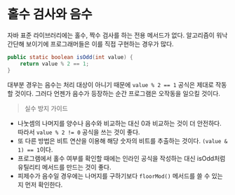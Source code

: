 # 홀수 검사와 음수
자바 표준 라이브러리에는 홀수, 짝수 검사를 하는 전용 메서드가 없다.
알고리즘이 워낙 간단해 보이기에 프로그래머들은 이를 직접 구현하는 경우가 많다.
```java
public static boolean isOdd(int value) {
    return value % 2 == 1;
}
```
대부분 경우는 음수는 처리 대상이 아니기 때문에 `value % 2 == 1` 공식은 제대로 작동할 것이다.
그러다 언젠가 음수가 등장하는 순간 프로그램은 오작동을 일으킬 것이다.

> 실수 방지 가이드
* 나눗셈의 나머지를 양수나 음수와 비교하는 대신 0과 비교하는 것이 더 안전하다. 따라서 `value % 2 != 0` 공식을 쓰는 것이 좋다.
* 또 다른 방법은 비트 연산을 이용해 해당 숫자의 비트를 추출하는 것이다. `(value & 1) == 1`이다.
* 프로그램에서 홀수 여부를 확인할 때에는 인라인 공식을 작성하는 대신 isOdd처럼 유틸리티 메서드를 만드는 것이 좋다.
* 피제수가 음수일 경우에는 나머지를 구하기보다 `floorMod()` 메서드를 쓸 수 있는지 먼저 확인한다.